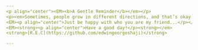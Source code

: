 ```yaml
---
<p align="center"><EM><b>A Gentle Reminder</b></em></p>
<p><em>Sometimes, people grow in different directions, and that’s okay. What matters most is how you rebuild yourself and find happiness within.</EM> </p>
<EM><p align="center">Just be happy with who you are my friend...</p></em>
<EM><strong><p align="center">Have a good day!</p><strong></em>
<strong>[R.E.C](https://github.com/edwingeorgeshaji)</strong>

---
```

